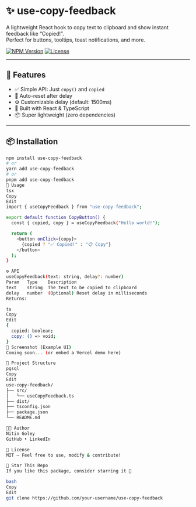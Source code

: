 # ✨ use-copy-feedback

A lightweight React hook to copy text to clipboard and show instant feedback like “Copied!”.  
Perfect for buttons, tooltips, toast notifications, and more.

[![NPM Version](https://img.shields.io/npm/v/use-copy-feedback.svg)](https://www.npmjs.com/package/use-copy-feedback)
[![License](https://img.shields.io/npm/l/use-copy-feedback.svg)](./LICENSE)

---

## 🚀 Features

- ✅ Simple API: Just `copy()` and `copied`
- 🔁 Auto-reset after delay
- ⚙️ Customizable delay (default: 1500ms)
- 🧠 Built with React & TypeScript
- 📦 Super lightweight (zero dependencies)

---

## 📦 Installation

```bash
npm install use-copy-feedback
# or
yarn add use-copy-feedback
# or
pnpm add use-copy-feedback
🧠 Usage
tsx
Copy
Edit
import { useCopyFeedback } from "use-copy-feedback";

export default function CopyButton() {
  const { copied, copy } = useCopyFeedback("Hello world!");

  return (
    <button onClick={copy}>
      {copied ? "✅ Copied!" : "📋 Copy"}
    </button>
  );
}

⚙️ API
useCopyFeedback(text: string, delay?: number)
Param	Type	Description
text	string	The text to be copied to clipboard
delay	number	(Optional) Reset delay in milliseconds
Returns:

ts
Copy
Edit
{
  copied: boolean;
  copy: () => void;
}
📸 Screenshot (Example UI)
Coming soon... (or embed a Vercel demo here)

📁 Project Structure
pgsql
Copy
Edit
use-copy-feedback/
├── src/
│   └── useCopyFeedback.ts
├── dist/
├── tsconfig.json
├── package.json
└── README.md

👨‍💻 Author
Nitin Goley
GitHub • LinkedIn

🧪 License
MIT — Feel free to use, modify & contribute!

🌟 Star This Repo
If you like this package, consider starring it 🙌

bash
Copy
Edit
git clone https://github.com/your-username/use-copy-feedback